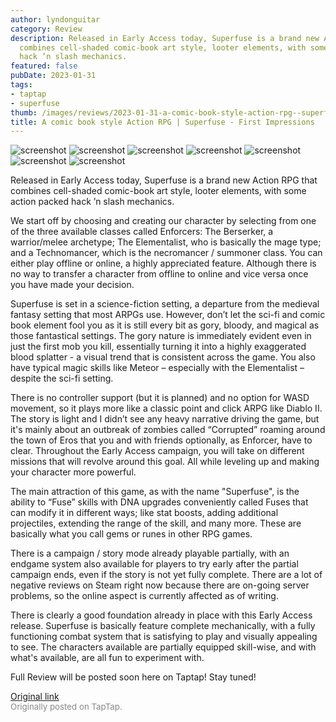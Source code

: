 ```yaml
---
author: lyndonguitar
category: Review
description: Released in Early Access today, Superfuse is a brand new Action RPG that
  combines cell-shaded comic-book art style, looter elements, with some action packed
  hack ’n slash mechanics.
featured: false
pubDate: 2023-01-31
tags:
- taptap
- superfuse
thumb: /images/reviews/2023-01-31-a-comic-book-style-action-rpg--superfuse---first-impressions-0.avif
title: A comic book style Action RPG | Superfuse - First Impressions
---
```


<div class="gallery">
  <img src="/images/reviews/2023-01-31-a-comic-book-style-action-rpg--superfuse---first-impressions-0.avif" alt="screenshot" />
  <img src="/images/reviews/2023-01-31-a-comic-book-style-action-rpg--superfuse---first-impressions-1.avif" alt="screenshot" />
  <img src="/images/reviews/2023-01-31-a-comic-book-style-action-rpg--superfuse---first-impressions-2.avif" alt="screenshot" />
  <img src="/images/reviews/2023-01-31-a-comic-book-style-action-rpg--superfuse---first-impressions-3.avif" alt="screenshot" />
  <img src="/images/reviews/2023-01-31-a-comic-book-style-action-rpg--superfuse---first-impressions-4.avif" alt="screenshot" />
  <img src="/images/reviews/2023-01-31-a-comic-book-style-action-rpg--superfuse---first-impressions-5.avif" alt="screenshot" />
  <img src="/images/reviews/2023-01-31-a-comic-book-style-action-rpg--superfuse---first-impressions-6.avif" alt="screenshot" />
</div>

Released in Early Access today, Superfuse is a brand new Action RPG that combines cell-shaded comic-book art style, looter elements, with some action packed hack ’n slash mechanics.

We start off by choosing and creating our character by selecting from one of the three available classes called Enforcers: The Berserker, a warrior/melee archetype; The Elementalist, who is basically the mage type; and a Technomancer, which is the necromancer / summoner class. You can either play offline or online, a highly appreciated feature. Although there is no way to transfer a character from offline to online and vice versa once you have made your decision.

Superfuse is set in a science-fiction setting, a departure from the medieval fantasy setting that most ARPGs use. However, don’t let the sci-fi and comic book element fool you as it is still every bit as gory, bloody, and magical as those fantastical settings. The gory nature is immediately evident even in just the first mob you kill, essentially turning it into a highly exaggerated blood splatter - a visual trend that is consistent across the game. You also have typical magic skills like Meteor – especially with the Elementalist – despite the sci-fi setting.

There is no controller support (but it is planned) and no option for WASD movement, so it plays more like a classic point and click ARPG like Diablo II. The story is light and I didn’t see any heavy narrative driving the game, but it's mainly about an outbreak of zombies called “Corrupted” roaming around the town of Eros that you and with friends optionally, as Enforcer, have to clear. Throughout the Early Access campaign, you will take on different missions that will revolve around this goal. All while leveling up and making your character more powerful.

The main attraction of this game, as with the name "Superfuse", is the ability to “Fuse” skills with DNA upgrades conveniently called Fuses that can modify it in different ways; like stat boosts, adding additional projectiles, extending the range of the skill, and many more. These are basically what you call gems or runes in other RPG games.

There is a campaign / story mode already playable partially, with an endgame system also available for players to try early after the partial campaign ends, even if the story is not yet fully complete. There are a lot of negative reviews on Steam right now because there are on-going server problems, so the online aspect is currently affected as of writing.

There is clearly a good foundation already in place with this Early Access release. Superfuse is basically feature complete mechanically, with a fully functioning combat system that is satisfying to play and visually appealing to see. The characters available are partially equipped skill-wise, and with what's available, are all fun to experiment with.

Full Review will be posted soon here on Taptap! Stay tuned!

[Original link](https://www.taptap.io/post/4402118)<br><span style="font-size: 0.95em; color: #888;">Originally posted on TapTap.</span>